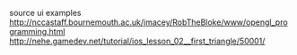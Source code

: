 
source ui examples
  http://nccastaff.bournemouth.ac.uk/jmacey/RobTheBloke/www/opengl_programming.html
  http://nehe.gamedev.net/tutorial/ios_lesson_02__first_triangle/50001/
